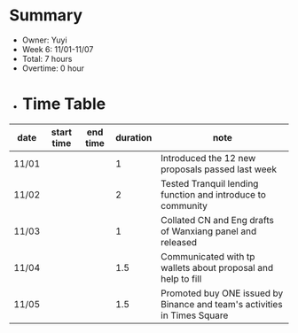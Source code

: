 # Summary
* Owner: Yuyi
* Week 6: 11/01-11/07
* Total: 7 hours
* Overtime: 0 hour
* # Time Table
| date  | start time  | end time | duration  |  note |
|---|---|---|---|---|
| 11/01  |  |  | 1  | Introduced the 12 new proposals passed last week  |
| 11/02  |  |  | 2  | Tested Tranquil lending function and introduce to community  |
| 11/03  |  |  | 1  | Collated CN and Eng drafts of Wanxiang panel and released  |
| 11/04  |  |  | 1.5  | Communicated with tp wallets about proposal and help to fill  |
| 11/05  |  |  | 1.5  | Promoted buy ONE issued by Binance and team's activities in Times Square  |
